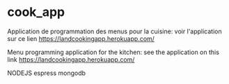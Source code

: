 # cook_app
Application de programmation des menus pour la cuisine: voir l'application sur ce lien  https://landcookingapp.herokuapp.com/

Menu programming application for the kitchen: see the application on this link https://landcookingapp.herokuapp.com/

NODEJS espress mongodb 
